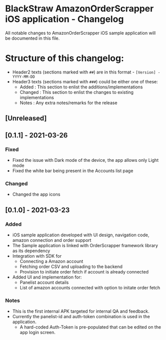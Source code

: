 # BlackStraw AmazonOrderScrapper iOS application - Changelog

All notable changes to AmazonOrderScrapper iOS sample application will be documented 
in this file.

# Structure of this changelog:

- Header2 texts (sections marked with `##`) are in this format - `[Version] - YYYY-MM-DD`
- Header3 texts (sections marked with `###`) could be either one of these:
  - Added : This section to enlist the additions/implementations 
  - Changed : This section to enlist the changes to existing implementations
  - Notes : Any extra notes/remarks for the release

## [Unreleased]

## [0.1.1] - 2021-03-26

### Fixed
 
- Fixed the issue with Dark mode of the device, the app allows only Light mode
- Fixed the white bar being present in the Accounts list page

 ### Changed
 
- Changed the app icons

## [0.1.0] - 2021-03-23

### Added

- iOS sample application developed with UI design, navigation code, amazon connection 
   and order support
- The Sample application is linked with OrderScrapper framework library as its dependency
- Integration with SDK for
   - Connecting a Amazon account
   - Fetching order CSV and uploading to the backend
   - Provision to initiate order fetch if account is already connected
- Added UI and implementation for:
   - Panelist account details
   - List of amazon accounts connected with option to initate order fetch
   
### Notes
- This is the first internal APK targeted for internal QA and feedback.
- Currently the panelist-id and auth-token combination is used in the application.
   - A hard-coded Auth-Token is pre-populated that can be edited on the app login screen.
